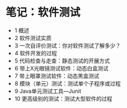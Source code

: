 # 笔记：软件测试
- 1 概述
- 2 软件测试实质
- 3 一次自评价测试：你对软件测试了解多少？
- 4 软件开发的过程
- 5 代码检查与走查：静态测试的开展方式
- 6 带上X光眼镜测试软件：动态白盒测试
- 7 带上眼罩测试软件：动态黑盒测试
- 8 模块（单元）测试：测试单个子程序或过程
- 9 Java单元测试工具—Junit
- 10 更高级别的测试：测试大型软件的过程
